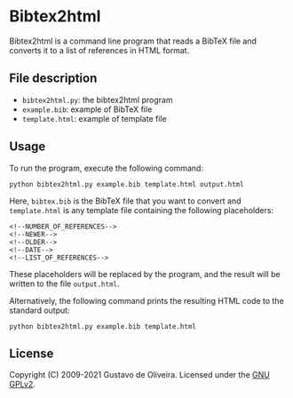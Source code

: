 # Bibtex2html

Bibtex2html is a command line program that reads a BibTeX file and converts it to a list of references in HTML format.

## File description

* `bibtex2html.py`: the bibtex2html program
* `example.bib`: example of BibTeX file
* `template.html`: example of template file

## Usage

To run the program, execute the following command:

    python bibtex2html.py example.bib template.html output.html

Here, `bibtex.bib` is the BibTeX file that you want to convert and `template.html` is any template file containing the following placeholders:

    <!--NUMBER_OF_REFERENCES-->
    <!--NEWER-->
    <!--OLDER-->
    <!--DATE-->
    <!--LIST_OF_REFERENCES-->

These placeholders will be replaced by the program, and the result will be written to the file `output.html`.

Alternatively, the following command prints the resulting HTML code to the standard output:

    python bibtex2html.py example.bib template.html

## License

Copyright (C) 2009-2021 Gustavo de Oliveira. Licensed under the [GNU GPLv2](LICENSE).
